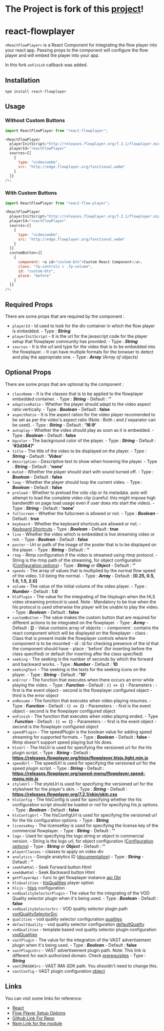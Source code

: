 
# The Project is fork of this [project](https://github.com/gradeup/react-flow-player/)!
 
# react-flowplayer

`<ReactFlowPlayer>` is a React Component for integrating the flow player into your react app. Passing props to the component will configure the flow player and will embed the player into your app.

In this fork `onFinish` callback was added.

## Installation

```shell
npm install react-flowplayer
```

## Usage

### Without Custom Buttons

```javascript
import ReactFlowPlayer from "react-flowplayer";

<ReactFlowPlayer
  playerInitScript="http://releases.flowplayer.org/7.2.1/flowplayer.min.js"
  playerId="reactFlowPlayer"
  sources={[
    {
      type: "video/webm",
      src: "http://edge.flowplayer.org/functional.webm"
    }
  ]}
/>;
```

### With Custom Buttons

```javascript
import ReactFlowPlayer from "react-flow-player";

<ReactFlowPlayer
  playerInitScript="http://releases.flowplayer.org/7.2.1/flowplayer.min.js"
  playerId="reactFlowPlayer"
  sources={[
    {
      type: "video/webm",
      src: "http://edge.flowplayer.org/functional.webm"
    }
  ]}
  customButton={[
    {
      component: <a id="custom-btn">Custom React Component</a>,
      class: "fp-controls > .fp-volume",
      id: "custom-btn",
      place: "before"
    }
  ]}
/>;
```

## Required Props

There are some props that are required by the component :

- `playerId` - Id used to look for the div container in which the flow player is embedded. - Type : **_String_**
- `playerInitScript` - It is the url for the javascript code for the player setup that flowplayer community has provided. - Type : **_String_**
- `sources` - It is the url and type for the video that is to be embedded into the flowplayer. - It can have multiple formats for the browser to detect and play the appropriate one. - Type : **_Array_** _(Array of objects)_

## Optional Props

There are some props that are optional by the component :

- `className` - It is the classes that is to be applied to the flowplayer embedded container. - Type : **_String_** - Default : **''**
- `adaptiveRatio` - Whether the player should adapt to the video aspect ratio vertically. - Type : **_Boolean_** - Default : **false**
- `aspectRatio` - It is the aspect ration for the video player recomended to be set as per the video's aspect ratio (Note : Both **:** and **/** separator can be used). - Type : **_String_** - Default : **'16:9'**
- `autoplay` - Whether the video should play as soon as it is embedded. - Type : **_Boolean_** - Default : **false**
- `bgcolor` - The background color of the player. - Type : **_String_** - Default : **'#2d3647'**
- `title` - The title of the video to be displayed on the player. - Type : **_String_** - Default : **'Video'**
- `description` - Descriptive text to show when hovering the player. - Type : **_String_** - Default : **'none'**
- `muted` - Whether the player should start with sound turned off. - Type : **_Boolean_** - Default : **false**
- `loop` - Whether the player should loop the current video. - Type : **_Boolean_** - Default : **false**
- `preload` - Whether to preload the vido clip or its metadata. auto will attempt to load the complete video clip (careful: this might impose high bandwidth on page load usage even if user does nto start the video). - Type : **_String_** - Default : **'none'**
- `fullscreen` - Whether the fullscreen is allowed or not. - Type : **_Boolean_** - Default : **true**
- `keyboard` - Whether the keyboard shortcuts are allowed or not. - [Keyboard Shortcuts](https://flowplayer.com/docs/player/setup#keyboard) - Type : **_Boolean_** - Default : **true**
- `live` - Whether the video which is embedded is live streaming video or not. - Type : **_Boolean_** - Default : **false**
- `poster` - Url or path of the image of the poster that is to be displayed on the player. - Type : **_String_** - Default : **''**
- `rtmp` - Rtmp configuration if the video is streamed using rtmp protocol. - String is the rtmp path of the streaming, for object configuration ([Configuration options](https://flowplayer.com/docs/player/setup#rtmp-options)) - Type : **_String_** or **_Object_** - Default : **''**
- `speeds` - The array of values that is multiplied by the normal flow speed of the video. 1.0 being the normal. - Type : **_Array_** - Default : **[0.25, 0.5, 1.0, 1.5, 2.0]**
- `volume` - The value of the initial volume of the video player. - Type : **_Number_** - Default : **1.0**
- `hlsPlugin` - The value for the integrating of the hlsplugin when the HLS video streaming protocol is used. Note : Mandatory to be true when the hls protocol is used otherwise the player will be unable to play the video. - Type : **_Boolean_** - Default : **false**
- `customButton` - The value makes the custom button that are required for different actions to be integrated on the flowplayer. - Type : **_Array_** - Default : **[]** - Value contains array of objects : - component : contains the react component which will be displayed on the flowplayer - class : Class that is present inside the flowplayer controls where the component is to be mounted - id : id for checking presence of the id that the component should have - place : 'before' (for inserting before the class specified) or default (for inserting after the class specified)
- `seeking` - The seeking is the number of seconds by which the forward and backward works. - Type : **_Number_** - Default : **10**
- `seekingText` - The seeking is the texts for the seeking icons on the player. - Type : **_String_** - Default : **'10'**
- `onError` - The function that executes when there occurs an error while playing the video. - Type : **_Function_** - Default : **`() => {}`** - Parameters : - first is the event object - second is the flowplayer configured object - third is the error object
- `onResume` - The function that executes when video playing resumes. - Type : **_Function_** - Default : **`() => {}`** - Parameters : - first is the event object - second is the flowplayer configured object
- `onFinish` - The function that executes when video playing ended. - Type : **_Function_** - Default : **`() => {}`** - Parameters : - first is the event object - second is the flowplayer configured object
- `speedPlugin` - The speedPlugin is the boolean value for adding speed streaming for supported formats. - Type : **_Boolean_** - Default : **false** - Rtmp doesn't support speed playing but hls does.
- `hlsUrl` - The hlsUrl is used for specifying the versioned url for the hls plugin script. - Type : **_String_** - Default : **https://releases.flowplayer.org/hlsjs/flowplayer.hlsjs.light.min.js**
- `speedUrl` - The speedUrl is used for specifying the versioned url for the speed plugin script. - Type : **_String_** - Default : **https://releases.flowplayer.org/speed-menu/flowplayer.speed-menu.min.js**
- `styleUrl` - The styleUrl is used for specifying the versioned url for the stylesheet for the player's skin. - Type : **_String_** - Default : **https://releases.flowplayer.org/7.2.1/skin/skin.css**
- `hlsConfig` - The hlsConfig is used for specifying whether the hls configuration script should be loaded or not for specifying hls js options. - Type : **_Boolean_** - Default : **false**
- `hlsConfigUrl` - The hlsConfigUrl is used for specifying the versioned url for the hls configuration options. - Type : **_String_**
- `licenseKey` - The licenseKey is used for specifying the license key of the commercial flowplayer. - Type : **_String_** - Default : **''**
- `logo` - Used for specifying the logo string or object in commercial version. - String is the logo url, for object configuration ([Configuration options](https://flowplayer.com/docs/player/setup#logo-options)) - Type : **_String_** or **_Object_** - Default : **''**
- `playerClasses` - classes to apply on video div
- `analytics` - Google analytics ID ([documentation](https://flowplayer.com/docs/player/analytics)) - Type : **_String_** - Default : **''**
- `seekFwHtml` - Seek Forward button Html
- `seekBwHtml` - Seek Backward button Html
- `getPlayerApi` - func to get flowplayer instance [api Obj](https://flowplayer.com/docs/player/api)
- `hlsQualities` - [hlsQualities](https://flowplayer.com/docs/player/plugins#hlsjs) player option
- `hlsjs` - [hlsjs](https://flowplayer.com/docs/player/setup#hls.js-configuration) configuration
- `vodQualitySelectorPlugin` - The value for the integrating of the VOD Quality selector plugin when it's being used. - Type : **_Boolean_** - Default : **false**
- `vodQualitySelectorSrc` - VOD quality selector plugin path [vodQualitySelectorSrc](https://flowplayer.com/docs/player/plugins.html#vod-quality-selector)
- `qualities` - vod quality selector configuration [qualities](https://flowplayer.com/docs/player/plugins.html#vod-quality-selector-configuration)
- `defaultQuality` - vod quality selector configuration [defaultQuality](https://flowplayer.com/docs/player/plugins.html#vod-quality-selector-configuration)
- `vodQualities` - template based vod quality selector plugin configuration [vodQualities](http://demos.flowplayer.org/scripting/qsel.html)
- `vastPlugin` - The value for the integration of the VAST advertisement plugin when it's being used. - Type : **_Boolean_** - Default : **false**
- `vastPluginSrc` - VAST advertisement plugin path. Note: This link is different for each authorized domain. Check [prerequisites](https://flowplayer.com/docs/player/vast#prerequisites) - Type : **_String_**
- `vastIMASDKSrc` - VAST IMA SDK path. You shouldn't need to change this.
- `vastConfig` - VAST plugin configuration [object](https://flowplayer.com/docs/player/vast#configuration-options)

## Links

You can visit some links for reference:

- [React](https://reactjs.org/)
- [Flow Player Setup Options](https://flowplayer.com/docs/player/setup)
- [Github Link For Repo](https://github.com/gradeup/react-flow-player)
- [Npm Link for the module](https://www.npmjs.com/package/react-flowplayer)
